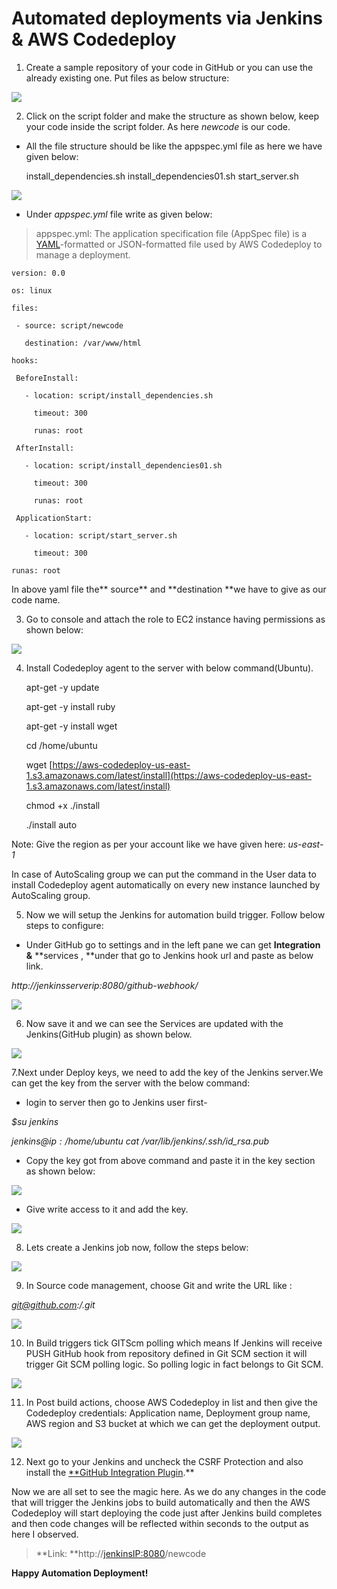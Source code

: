 
# Automated deployments via Jenkins & AWS Codedeploy



1. Create a sample repository of your code in GitHub or you can use the already existing one. Put files as below structure:

![](https://cdn-images-1.medium.com/max/2074/0*yqtbU7IrTkRSbu-H.)

2. Click on the script folder and make the structure as shown below, keep your code inside the script folder. As here *newcode* is our code.

* All the file structure should be like the appspec.yml file as here we have given below:

    install_dependencies.sh
    install_dependencies01.sh
    start_server.sh

![](https://cdn-images-1.medium.com/max/2178/1*PJuc8Tw6qyxzPvSDn9UfaQ.png)

* Under *appspec.yml* file write as given below:
> appspec.yml: The application specification file (AppSpec file) is a [YAML](http://www.yaml.org/)-formatted or JSON-formatted file used by AWS Codedeploy to manage a deployment.

    version: 0.0

    os: linux

    files:

     - source: script/newcode

       destination: /var/www/html

    hooks:

     BeforeInstall:

       - location: script/install_dependencies.sh

         timeout: 300

         runas: root

     AfterInstall:

       - location: script/install_dependencies01.sh

         timeout: 300

         runas: root

     ApplicationStart:

       - location: script/start_server.sh

         timeout: 300

    runas: root

In above yaml file the** source** and **destination **we have to give as our code name.

3. Go to console and attach the role to EC2 instance having permissions as shown below:

![](https://cdn-images-1.medium.com/max/2408/0*xCVuf6pFnOiYgifQ.)

4. Install Codedeploy agent to the server with below command(Ubuntu).

    apt-get -y update

    apt-get -y install ruby

    apt-get -y install wget

    cd /home/ubuntu

    wget [https://aws-codedeploy-us-east-1.s3.amazonaws.com/latest/install](https://aws-codedeploy-us-east-1.s3.amazonaws.com/latest/install)

    chmod +x ./install

    ./install auto

Note: Give the region as per your account like we have given here: *us-east-1*

In case of AutoScaling group we can put the command in the User data to install Codedeploy agent automatically on every new instance launched by AutoScaling group.

5. Now we will setup the Jenkins for automation build trigger. Follow below steps to configure:

* Under GitHub go to settings and in the left pane we can get **Integration &** **services , **under that go to Jenkins hook url and paste as below link.

*http://jenkinsserverip:8080/github-webhook/*

![](https://cdn-images-1.medium.com/max/2000/0*LtmOSNBIT4EcJXAS.png)

6. Now save it and we can see the Services are updated with the Jenkins(GitHub plugin) as shown below.

![](https://cdn-images-1.medium.com/max/NaN/0*Db6HPyfWuTkw7xm2.)

7.Next under Deploy keys, we need to add the key of the Jenkins server.We can get the key from the server with the below command:

* login to server then go to Jenkins user first-

*$su jenkins*

*$jenkins@ip:/home/ubuntu$ cat /var/lib/jenkins/.ssh/id_rsa.pub*

* Copy the key got from above command and paste it in the key section as shown below:

![](https://cdn-images-1.medium.com/max/2312/1*mEUB0kmcS9K-iCI9H40fDg.png)

* Give write access to it and add the key.

![](https://cdn-images-1.medium.com/max/2000/0*1p5IQRR6-eZdbCAN.)

8. Lets create a Jenkins job now, follow the steps below:

![](https://cdn-images-1.medium.com/max/2000/0*TXwuRtIo5zyOsmre.)

9. In Source code management, choose Git and write the URL like :

*git@github.com:<username>/<codename>.git*

![](https://cdn-images-1.medium.com/max/2000/0*MPEOJIfOFTXipEIE.)

10. In Build triggers tick GITScm polling which means If Jenkins will receive PUSH GitHub hook from repository defined in Git SCM section it will trigger Git SCM polling logic. So polling logic in fact belongs to Git SCM.

![](https://cdn-images-1.medium.com/max/2000/0*ojAalzQUjVMYZY5o.)

11. In Post build actions, choose AWS Codedeploy in list and then give the Codedeploy credentials: Application name, Deployment group name, AWS region and S3 bucket at which we can get the deployment output.

![](https://cdn-images-1.medium.com/max/2000/0*eJbymMmm-g1MxNvJ.)

12. Next go to your Jenkins and uncheck the CSRF Protection and also install the [**GitHub Integration Plugin](https://wiki.jenkins-ci.org/display/JENKINS/GitHub+Integration+Plugin).**

Now we are all set to see the magic here. As we do any changes in the code that will trigger the Jenkins jobs to build automatically and then the AWS Codedeploy will start deploying the code just after Jenkins build completes and then code changes will be reflected within seconds to the output as here I observed.
> **Link: **http://<jenkinsIP:8080>/newcode

**Happy Automation Deployment!**
